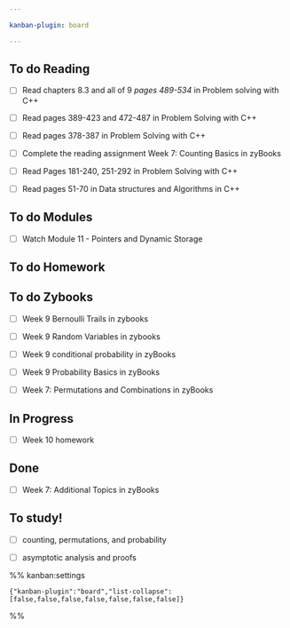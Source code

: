 ```yaml
---

kanban-plugin: board

---
```


## To do Reading

- [ ] Read chapters 8.3 and all of 9 *pages 489-534* in Problem solving with C++
- [ ] Read pages 389-423 and 472-487 in Problem Solving with C++
- [ ] Read pages 378-387 in Problem Solving with C++
- [ ] Complete the reading assignment Week 7: Counting Basics in zyBooks
- [ ] Read Pages 181-240, 251-292 in Problem Solving with C++
- [ ] Read pages 51-70 in Data structures and Algorithms in C++


## To do Modules

- [ ] Watch Module 11 - Pointers and Dynamic Storage


## To do Homework



## To do Zybooks

- [ ] Week 9 Bernoulli Trails in zybooks
- [ ] Week 9 Random Variables in zybooks
- [ ] Week 9 conditional probability in zyBooks
- [ ] Week 9 Probability Basics in zyBooks
- [ ] Week 7: Permutations and Combinations in zyBooks


## In Progress

- [ ] Week 10 homework


## Done

- [ ] Week 7: Additional Topics in zyBooks


## To study!

- [ ] counting, permutations, and probability
- [ ] asymptotic analysis and proofs




%% kanban:settings
```
{"kanban-plugin":"board","list-collapse":[false,false,false,false,false,false,false]}
```
%%